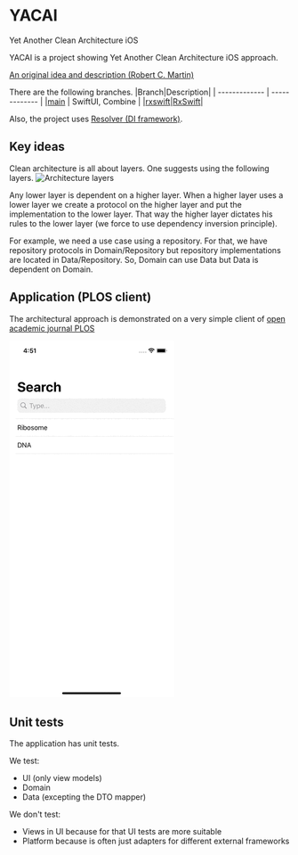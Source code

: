 # YACAI
Yet Another Clean Architecture iOS

YACAI is a project showing Yet Another Clean Architecture iOS approach.

[An original idea and description (Robert C. Martin)](https://blog.cleancoder.com/uncle-bob/2012/08/13/the-clean-architecture.html)

There are the following branches.
|Branch|Description|
| ------------- | ------------- |
|[main](https://github.com/al-76/YACAI) | SwiftUI, Combine |
|[rxswift](https://github.com/al-76/YACAI/tree/rxswift)|[RxSwift](https://github.com/ReactiveX/RxSwift)|

Also, the project uses [Resolver (DI framework)](https://github.com/hmlongco/Resolver).

## Key ideas
Clean architecture is all about layers.
One suggests using the following layers.
![Architecture layers](https://github.com/al-76/YACAI/blob/main/Images/Sk%C3%A4rmavbild.png)

Any lower layer is dependent on a higher layer.
When a higher layer uses a lower layer we create a protocol on the higher layer and put the implementation to the lower layer.
That way the higher layer dictates his rules to the lower layer (we force to use dependency inversion principle).

For example, we need a use case using a repository. For that, we have repository protocols in Domain/Repository but repository implementations are located in Data/Repository.
So, Domain can use Data but Data is dependent on Domain.

## Application (PLOS client)
The architectural approach is demonstrated on a very simple client of [open academic journal PLOS](https://plos.org/)

![PLOS client](https://github.com/al-76/YACAI/blob/main/Images/Simulator%20Screen%20Recording%20-%20iPhone%2011.gif)


## Unit tests
The application has unit tests.

We test:
* UI (only view models)
* Domain
* Data (excepting the DTO mapper)

We don't test:
* Views in UI because for that UI tests are more suitable
* Platform because is often just adapters for different external frameworks
